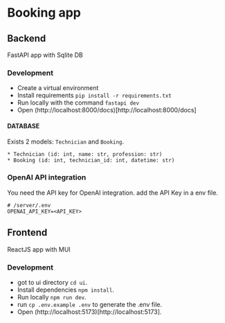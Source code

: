 # Booking app

## Backend

FastAPI app with Sqlite DB

### Development

- Create a virtual environment
- Install requirements `pip install -r requirements.txt`
- Run locally with the command `fastapi dev`
- Open (http://localhost:8000/docs)[http://localhost:8000/docs]

#### DATABASE

Exists 2 models: `Technician` and `Booking`.

```
* Technician (id: int, name: str, profession: str)
* Booking (id: int, technician_id: int, datetime: str)
```

### OpenAI API integration

You need the API key for OpenAI integration. add the API Key in a env file.

```
# /server/.env
OPENAI_API_KEY=<API_KEY>
```

## Frontend

ReactJS app with MUI

### Development

- got to ui directory `cd ui`.
- Install dependencies `npm install`.
- Run locally `npm run dev`.
- run `cp .env.example .env` to generate the .env file.
- Open (http://localhost:5173)[http://localhost:5173].
